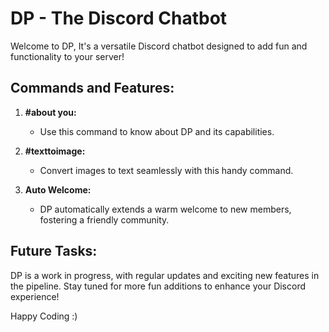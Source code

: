 # DP - The Discord Chatbot

Welcome to DP, It's a versatile Discord chatbot designed to add fun and functionality to your server!

## Commands and Features:

1. **#about you:**
   - Use this command to know  about DP and its capabilities.

2. **#texttoimage:**
   - Convert images to text seamlessly with this handy command.

3. **Auto Welcome:**
   - DP automatically extends a warm welcome to new members, fostering a friendly community.

## Future Tasks:

DP is a work in progress, with regular updates and exciting new features in the pipeline. Stay tuned for more fun additions to enhance your Discord experience!

Happy Coding :)
